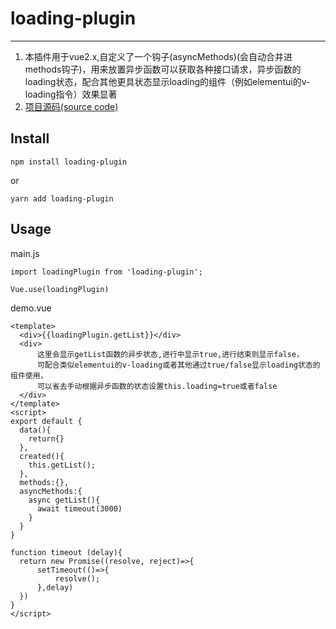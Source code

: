 # loading-plugin
---
1. 本插件用于vue2.x,自定义了一个钩子(asyncMethods)(会自动合并进methods钩子)，用来放置异步函数可以获取各种接口请求，异步函数的loading状态，配合其他更具状态显示loading的组件（例如elementui的v-loading指令）效果显著
2. [项目源码(source code)](https://github.com/Fuphoenixes/loading-plugin)


## Install

```
npm install loading-plugin
```
or
```
yarn add loading-plugin
```


## Usage

main.js
```
import loadingPlugin from 'loading-plugin';

Vue.use(loadingPlugin)

```
demo.vue
```
<template>
  <div>{{loadingPlugin.getList}}</div> 
  <div>
      这里会显示getList函数的异步状态,进行中显示true,进行结束则显示false，
      可配合类似elementui的v-loading或者其他通过true/false显示loading状态的组件使用，
      可以省去手动根据异步函数的状态设置this.loading=true或者false
  </div>   
</template>
<script>
export default {
  data(){
    return{}
  },
  created(){
    this.getList();
  },
  methods:{},
  asyncMethods:{
    async getList(){
      await timeout(3000)
    }
  }
}

function timeout (delay){
  return new Promise((resolve, reject)=>{
      setTimeout(()=>{
          resolve();
      },delay)
  })
}
</script>   
```